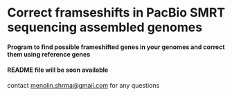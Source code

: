 # Correct framseshifts in PacBio SMRT sequencing assembled genomes

#### Program to find possible frameshifted genes in your genomes and correct them using reference genes
#### README file will be soon available

contact menolin.shrma@gmail.com for any questions
